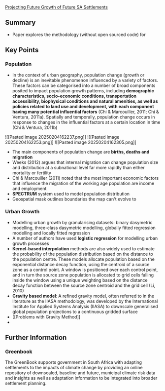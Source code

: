 [Projecting Future Growth of Future SA Settlements](https://pta-gis-2-web1.csir.co.za/portal/sharing/rest/content/items/c08a5f6a396e4ccb9e77f6a5b722fd11/data)

## Summary

- Paper explores the methodology (without open sourced code) for 

## Key Points

### Population

- In the context of urban geography, population change (growth or decline) is an inevitable phenomenon influenced by a variety of factors. These factors can be categorised into a number of broad components posited to impact population growth patterns, including **demographic characteristics, socio-economic conditions, transportation accessibility, biophysical conditions and natural amenities, as well as policies related to land use and development, with each component having many potential influential factors** (Chi & Marcouiller, 2011; Chi & Ventura, 2011a). Spatially and temporally, population change occurs in response to changes in the influential factors at a certain location in time (Chi & Ventura, 2011b)

![[Pasted image 20250204162237.png]]
![[Pasted image 20250204162253.png]]
![[Pasted image 20250204162305.png]]
- The main components of population change are **births, deaths and migration**
- Weeks (2012) argues that internal migration can change population size and distribution at a subnational level far more rapidly than either mortality or fertility
- Chi & Marcouiller (2011) noted that the most important economic factors that influence the migration of the working age population are income and employment
- **SPECTRUM** system used to model population distribution
- Geospatial mask outlines boundaries the map can't evolve to 

### Urban Growth

- Modelling urban growth by granularising datasets: binary dasymetric modelling, three-class dasymetric modelling, globally fitted regression  modelling and locally fitted regression
- A number of authors have used **logistic regression** for modelling urban growth processes
- **Kernel-based interpolation** methods are also widely used to estimate the probability of the population distribution based on the distance to the population centre. These models allocate population based on the exponential distance decay function, using the centroid of a source zone as a control point. A window is positioned over each control point, and in turn the source zone population is allocated to grid cells falling inside the window using a unique weighting based on the distance decay function between the source zone centroid and the grid cell (Li, 2010)
- **Gravity based model**: A refined gravity model, often referred to in the literature as the IIASA methodology, was developed by the International Institute for Applied Systems Analysis (IIASA) to downscale generalised global population projections to a continuous gridded surface
- [[Problems with Gravity Method]]
- 

## Further Information

### Greenbook
The GreenBook supports government in South Africa with adapting settlements to the impacts of climate change by providing an online repository of downscaled, baseline and future, municipal climate risk data and insights as well as adaptation information to be integrated into broader settlement planning.